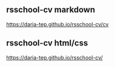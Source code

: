 ## rsschool-cv markdown
https://daria-tep.github.io/rsschool-cv/cv

## rsschool-cv html/css
https://daria-tep.github.io/rsschool-cv/